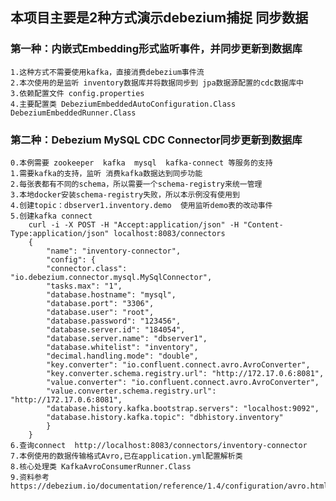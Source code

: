 ## 本项目主要是2种方式演示debezium捕捉 同步数据

### 第一种：内嵌式Embedding形式监听事件，并同步更新到数据库
    1.这种方式不需要使用kafka，直接消费debezium事件流
    2.本次使用的是监听 inventory数据库并将数据同步到 jpa数据源配置的cdc数据库中
    3.依赖配置文件 config.properties
    4.主要配置类 DebeziumEmbeddedAutoConfiguration.Class  DebeziumEmbeddedRunner.Class

### 第二种：Debezium MySQL CDC Connector同步更新到数据库
    0.本例需要 zookeeper  kafka  mysql  kafka-connect 等服务的支持
    1.需要kafka的支持，监听 消费kafka数据达到同步功能
    2.每张表都有不同的schema，所以需要一个schema-registry来统一管理
    3.本地docker安装schema-registry失败，所以本示例没有使用到
    4.创建topic：dbserver1.inventory.demo  使用监听demo表的改动事件
    5.创建kafka connect
        curl -i -X POST -H "Accept:application/json" -H "Content-Type:application/json" localhost:8083/connectors
        {
            "name": "inventory-connector",
            "config": {
            "connector.class": "io.debezium.connector.mysql.MySqlConnector",
            "tasks.max": "1",
            "database.hostname": "mysql",
            "database.port": "3306",
            "database.user": "root",
            "database.password": "123456",
            "database.server.id": "184054",
            "database.server.name": "dbserver1",
            "database.whitelist": "inventory",
            "decimal.handling.mode": "double",
            "key.converter": "io.confluent.connect.avro.AvroConverter",
            "key.converter.schema.registry.url": "http://172.17.0.6:8081",
            "value.converter": "io.confluent.connect.avro.AvroConverter",
            "value.converter.schema.registry.url": "http://172.17.0.6:8081",
            "database.history.kafka.bootstrap.servers": "localhost:9092",
            "database.history.kafka.topic": "dbhistory.inventory"
            }
        }
    6.查询connect  http://localhost:8083/connectors/inventory-connector
    7.本例使用的数据传输格式Avro,已在application.yml配置解析类
    8.核心处理类 KafkaAvroConsumerRunner.Class
    9.资料参考 https://debezium.io/documentation/reference/1.4/configuration/avro.html